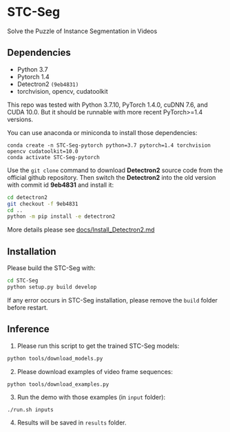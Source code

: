 # STC-Seg
Solve the Puzzle of Instance Segmentation in Videos


## Dependencies

* Python 3.7
* Pytorch 1.4
* Detectron2 `(9eb4831)`
* torchvision, opencv, cudatoolkit

This repo was tested with Python 3.7.10, PyTorch 1.4.0, cuDNN 7.6, and CUDA 10.0. But it should be runnable with more recent PyTorch>=1.4 versions.

You can use anaconda or miniconda to install those dependencies:
```bach
conda create -n STC-Seg-pytorch python=3.7 pytorch=1.4 torchvision opencv cudatoolkit=10.0
conda activate STC-Seg-pytorch
```


Use the `git clone` command to download **Detectron2** source code from the official github repository.
Then switch the **Detectron2** into the old version with commit id **9eb4831** and install it:
```bash
cd detectron2
git checkout -f 9eb4831
cd ..
python -m pip install -e detectron2
```
More details please see [docs/Install_Detectron2.md](docs/Install_Detectron2.md)

## Installation

Please build the STC-Seg with:
```bash
cd STC-Seg
python setup.py build develop
```

If any error occurs in STC-Seg installation, please remove the `build` folder before restart.


## Inference

1. Please run this script to get the trained STC-Seg models:

```bash
python tools/download_models.py
```

2. Please download examples of video frame sequences:

```shell
python tools/download_examples.py
```

3. Run the demo with those examples (in `input` folder):
```bash
./run.sh inputs
```

4. Results will be saved in `results` folder.